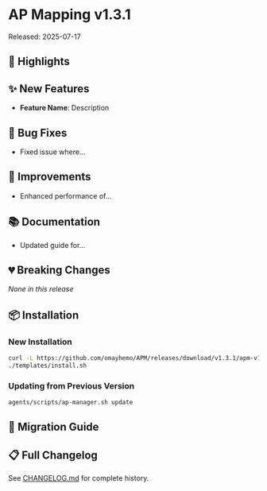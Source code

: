 # AP Mapping v1.3.1

Released: 2025-07-17

## 🎉 Highlights

<!-- Brief summary of major changes in this release -->

## ✨ New Features

<!-- List new features with descriptions -->
- **Feature Name**: Description

## 🐛 Bug Fixes

<!-- List bug fixes -->
- Fixed issue where...

## 🔧 Improvements

<!-- List improvements -->
- Enhanced performance of...

## 📚 Documentation

<!-- Documentation updates -->
- Updated guide for...

## 💔 Breaking Changes

_None in this release_

<!-- OR list breaking changes with migration paths -->

## 📦 Installation

### New Installation

```bash
curl -L https://github.com/omayhemo/APM/releases/download/v1.3.1/apm-v1.3.1.tar.gz | tar -xz
./templates/install.sh
```

### Updating from Previous Version

```bash
agents/scripts/ap-manager.sh update
```

## 🔄 Migration Guide

<!-- If applicable, provide migration steps -->

## 📋 Full Changelog

See [CHANGELOG.md](https://github.com/omayhemo/APM/blob/main/CHANGELOG.md) for complete history.
